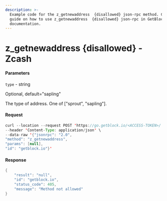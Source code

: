 ```yaml
---
description: >-
  Example code for the z_getnewaddress  {disallowed} json-rpc method. Сomplete
  guide on how to use z_getnewaddress  {disallowed} json-rpc in GetBlock.io Web3
  documentation.
---
```


# z\_getnewaddress {disallowed} - Zcash

#### Parameters

`type` - string

Optional, default="sapling"

The type of address. One of \["sprout", "sapling"].

#### Request

```java
curl --location --request POST 'https://go.getblock.io/<ACCESS-TOKEN>/' \
--header 'Content-Type: application/json' \
--data-raw '{"jsonrpc": "2.0",
"method": "z_getnewaddress",
"params": [null],
"id": "getblock.io"}'
```

#### Response

```java
{
    "result": "null",
    "id": "getblock.io",
    "status_code": 405,
    "message": "Method not allowed"
}
```
